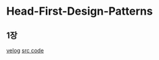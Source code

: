 # Head-First-Design-Patterns

## 1장
[velog](https://github.com/Kim5eongkwang/Head-First-Design-Patterns/tree/main/Chap%201)
[src code](https://github.com/Kim5eongkwang/Head-First-Design-Patterns/tree/main/Chap%201)
